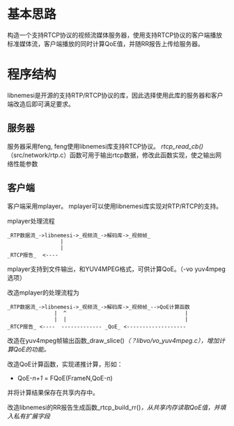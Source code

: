 # 基本思路 #

构造一个支持RTCP协议的视频流媒体服务器，使用支持RTCP协议的客户端播放标准媒体流，客户端播放的同时计算QoE值，并随RR报告上传给服务器。

# 程序结构 #
libnemesi是开源的支持RTP/RTCP协议的库，因此选择使用此库的服务器和客户端改造后即可满足要求。
## 服务器 ##
服务器采用feng, feng使用libnemesi库支持RTCP协议。
_rtcp\_read\_cb()_（src/network/rtp.c）函数可用于输出rtcp数据，修改此函数实现，使之输出网络性能参数

## 客户端 ##
客户端采用mplayer。
mplayer可以使用libnemesi库实现对RTP/RTCP的支持。

mplayer处理流程
```
_RTP数据流_->libnemesi->_视频流_->解码库->_视频帧_
                 |
                 |
_RTCP报告_  <----
```
mplayer支持到文件输出，和YUV4MPEG格式，可供计算QoE。（-vo yuv4mpeg选项）

改造mplayer的处理流程为
```
_RTP数据流_->libnemesi->_视频流_->解码库->_视频帧_-->QoE计算函数
               |  ^                                      |            
               |  |                                      |
_RTCP报告_ <----  ------------- _QoE_ <-------------------            
```

改造在yuv4mpeg帧输出函数\_draw\_slice()_（？libvo/vo\_yuv4mpeg.c），增加计算QoE的功能。_

改造QoE计算函数，实现递推计算，形如：

  * QoE-_n+1_ = FQoE(FrameN,QoE-_n_)

并将计算结果保存在共享内存中。

改造libnemesi的RR报告生成函数\_rtcp\_build\_rr()_，从共享内存读取QoE值，并填入私有扩展字段_




